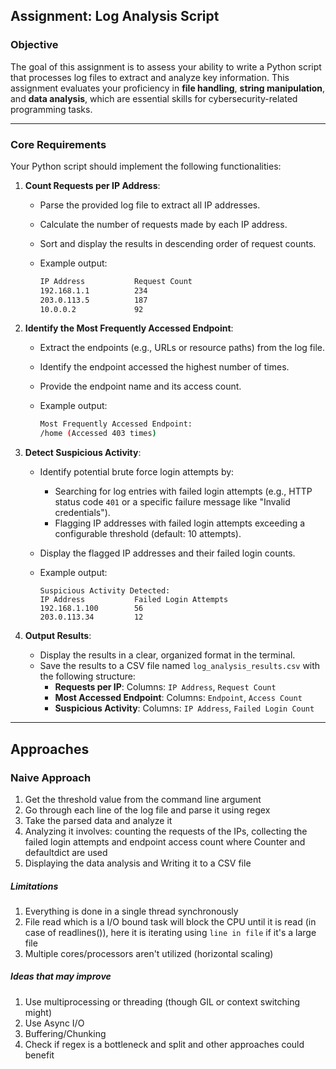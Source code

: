 ## Assignment: Log Analysis Script

### **Objective**

The goal of this assignment is to assess your ability to write a Python script that processes log files to extract and analyze key information. This assignment evaluates your proficiency in **file handling**, **string manipulation**, and **data analysis**, which are essential skills for cybersecurity-related programming tasks.

---

### **Core Requirements**

Your Python script should implement the following functionalities:

1. **Count Requests per IP Address**:
    - Parse the provided log file to extract all IP addresses.
    - Calculate the number of requests made by each IP address.
    - Sort and display the results in descending order of request counts.
    - Example output:
        
        ```bash
        IP Address           Request Count
        192.168.1.1          234
        203.0.113.5          187
        10.0.0.2             92
        ```
        
2. **Identify the Most Frequently Accessed Endpoint**:
    - Extract the endpoints (e.g., URLs or resource paths) from the log file.
    - Identify the endpoint accessed the highest number of times.
    - Provide the endpoint name and its access count.
    - Example output:
        
        ```bash
        Most Frequently Accessed Endpoint:
        /home (Accessed 403 times)
        ```
        
3. **Detect Suspicious Activity**:
    - Identify potential brute force login attempts by:
        - Searching for log entries with failed login attempts (e.g., HTTP status code `401` or a specific failure message like "Invalid credentials").
        - Flagging IP addresses with failed login attempts exceeding a configurable threshold (default: 10 attempts).
    - Display the flagged IP addresses and their failed login counts.
    - Example output:
        
        ```less
        Suspicious Activity Detected:
        IP Address           Failed Login Attempts
        192.168.1.100        56
        203.0.113.34         12
        ```
        
4. **Output Results**:
    - Display the results in a clear, organized format in the terminal.
    - Save the results to a CSV file named `log_analysis_results.csv` with the following structure:
        - **Requests per IP**: Columns: `IP Address`, `Request Count`
        - **Most Accessed Endpoint**: Columns: `Endpoint`, `Access Count`
        - **Suspicious Activity**: Columns: `IP Address`, `Failed Login Count`

---

## Approaches
### **Naive Approach**
1. Get the threshold value from the command line argument
2. Go through each line of the log file and parse it using regex 
3. Take the parsed data and analyze it
4. Analyzing it involves: counting the requests of the IPs, collecting the failed login attempts and endpoint access count where Counter and defaultdict are used
5. Displaying the data analysis and Writing it to a CSV file

##### Limitations
1. Everything is done in a single thread synchronously
2. File read which is a I/O bound task will block the CPU until it is read (in case of readlines()), here it is iterating using `line in file` if it's a large file
3. Multiple cores/processors aren't utilized (horizontal scaling)

##### Ideas that may improve
1. Use multiprocessing or threading (though GIL or context switching might)
2. Use Async I/O
3. Buffering/Chunking
4. Check if regex is a bottleneck and split and other approaches could benefit